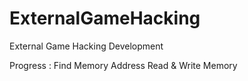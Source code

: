 # ExternalGameHacking

External Game Hacking Development

Progress : 
Find Memory Address
Read & Write Memory
